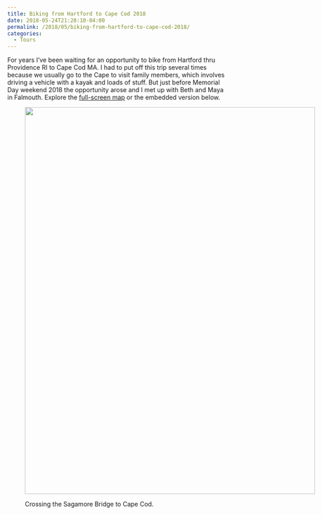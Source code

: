 ```yaml
---
title: Biking from Hartford to Cape Cod 2018
date: 2018-05-24T21:28:10-04:00
permalink: /2018/05/biking-from-hartford-to-cape-cod-2018/
categories:
  - Tours
---
```

For years I&#8217;ve been waiting for an opportunity to bike from Hartford thru Providence RI to Cape Cod MA. I had to put off this trip several times because we usually go to the Cape to visit family members, which involves driving a vehicle with a kayak and loads of stuff. But just before Memorial Day weekend 2018 the opportunity arose and I met up with Beth and Maya in Falmouth. Explore the [full-screen map](https://jackdougherty.github.io/bikemapcode/#8/41.818/-71.607) or the embedded version below.

<!-- iframe plugin v.4.4 wordpress.org/plugins/iframe/ --><figure id="attachment_630" aria-describedby="caption-attachment-630" style="width: 660px" class="wp-caption alignnone">

[<img class="size-large wp-image-630" src="https://jackbikes.org/wp-content/uploads/2018/05/2018-05-25-CapeCodBridge-e1559876050977-768x1024.jpg" alt="" width="660" height="880" srcset="https://jackbikes.org/wp-content/uploads/2018/05/2018-05-25-CapeCodBridge-e1559876050977-768x1024.jpg 768w, https://jackbikes.org/wp-content/uploads/2018/05/2018-05-25-CapeCodBridge-e1559876050977-225x300.jpg 225w, https://jackbikes.org/wp-content/uploads/2018/05/2018-05-25-CapeCodBridge-e1559876050977.jpg 960w" sizes="(max-width: 660px) 100vw, 660px" />](https://jackbikes.org/wp-content/uploads/2018/05/2018-05-25-CapeCodBridge-e1559876050977.jpg)<figcaption id="caption-attachment-630" class="wp-caption-text">Crossing the Sagamore Bridge to Cape Cod.</figcaption></figure>
